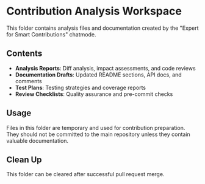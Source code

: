 # Contribution Analysis Workspace

This folder contains analysis files and documentation created by the "Expert for Smart Contributions" chatmode.

## Contents
- **Analysis Reports**: Diff analysis, impact assessments, and code reviews
- **Documentation Drafts**: Updated README sections, API docs, and comments
- **Test Plans**: Testing strategies and coverage reports
- **Review Checklists**: Quality assurance and pre-commit checks

## Usage
Files in this folder are temporary and used for contribution preparation. They should not be committed to the main repository unless they contain valuable documentation.

## Clean Up
This folder can be cleared after successful pull request merge.

